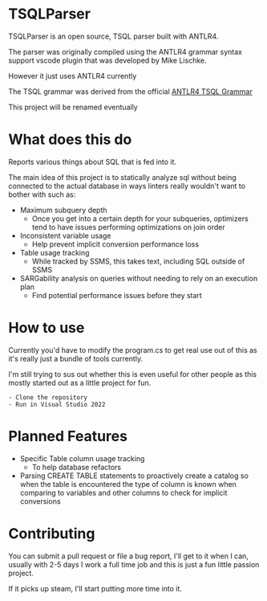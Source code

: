 # TSQLParser

TSQLParser is an open source, TSQL parser built with ANTLR4.

The parser was originally compiled using the ANTLR4 grammar syntax support vscode plugin that was developed by Mike Lischke.

However it just uses ANTLR4 currently

The TSQL grammar was derived from the official [ANTLR4 TSQL Grammar](
https://github.com/antlr/grammars-v4/blob/master/sql/tsql/TSqlParser.g4)

This project will be renamed eventually

# What does this do
Reports various things about SQL that is fed into it.

The main idea of this project is to statically analyze sql without being connected to the actual database in ways linters really wouldn't want to bother with such as:

- Maximum subquery depth
    - Once you get into a certain depth for your subqueries, optimizers tend to have issues performing optimizations on join order 
- Inconsistent variable usage
    - Help prevent implicit conversion performance loss
- Table usage tracking
    - While tracked by SSMS, this takes text, including SQL outside of SSMS 
- SARGability analysis on queries without needing to rely on an execution plan
    - Find potential performance issues before they start

# How to use 

Currently you'd have to modify the program.cs to get real use out of this as it's really just a bundle of tools currently. 

I'm still trying to sus out whether this is even useful for other people as this mostly started out as a little project for fun.


    - Clone the repository 
    - Run in Visual Studio 2022

# Planned Features

- Specific Table column usage tracking 
    -  To help database refactors
- Parsing CREATE TABLE statements to proactively create a catalog so when the table is encountered the type of column is known when comparing to variables and other columns to check for implicit conversions


# Contributing

You can submit a pull request or file a bug report, I'll get to it when I can, usually with 2-5 days I work a full time job and this is just a fun little passion project.

If it picks up steam, I'll start putting more time into it.



